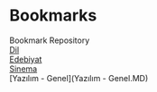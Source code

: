 # Bookmarks
Bookmark Repository
<br>
[Dil](Dil.MD)
<br>
[Edebiyat](Edebiyat.MD)
<br>
[Sinema](Sinema.MD)
<br>
[Yazılım - Genel](Yazılım - Genel.MD)
